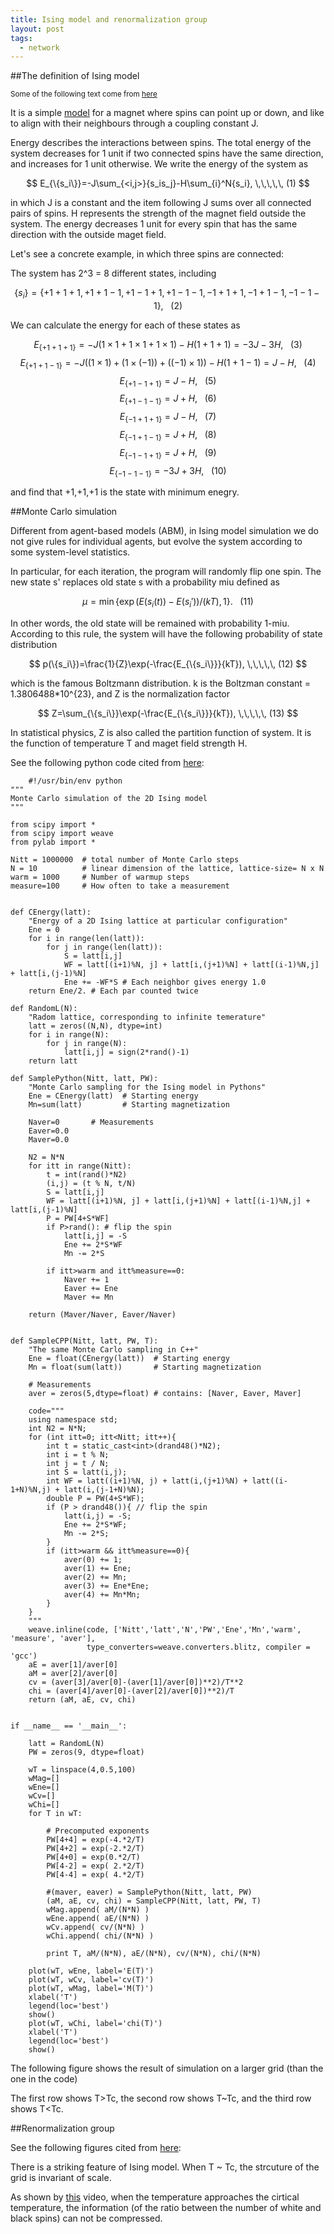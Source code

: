 ```yaml
---
title: Ising model and renormalization group
layout: post
tags:
  - network
---
```


##The definition of Ising model

<sub>Some of the following text come from [here](http://wiki.swarma.net/index.php?title=ISING%E6%A8%A1%E5%9E%8B)</sub>

It is a simple [model](http://en.wikipedia.org/wiki/Ising_model) for a magnet where spins can point up or down, and like to align with their neighbours through a coupling constant J.


Energy describes the interactions between spins. The total energy of the system decreases for 1 unit if two connected spins have the same direction, and increases for 1 unit otherwise. We write the energy of the system as

$$
E_{\{s_i\}}=-J\sum_{<i,j>}{s_is_j}-H\sum_{i}^N{s_i}, \,\,\,\,\,   (1)
$$

in which J is a constant and the item following J sums over all connected pairs of spins. H represents the strength of the magnet field outside the system. The energy decreases 1 unit for every spin that has the same direction with the outside maget field.

Let's see a concrete example, in which three spins are connected:


The system has 2^3 = 8 different states, including 

$$
\{s_i\}=\{+1+1+1,+1+1-1,+1-1+1,+1-1-1,-1+1+1,-1+1-1,-1-1-1\}, \,\,\,\,\,   (2)
$$

We can calculate the energy for each of these states as


$$
E_{\{+1+1+1\}}=-J(1\times 1 + 1\times 1+ 1\times 1)-H(1+1+1)=-3J-3H, \,\,\,\,\,   (3)
$$
$$
E_{\{+1+1-1\}}=-J((1\times 1)+(1\times (-1))+((-1)\times 1))-H(1+1-1)=J-H, \,\,\,\,\,   (4)
$$
$$
E_{\{+1-1+1\}}=J-H, \,\,\,\,\,   (5)
$$
$$
E_{\{+1-1-1\}}=J+H, \,\,\,\,\,   (6)
$$
$$
E_{\{-1+1+1\}}=J-H, \,\,\,\,\,   (7)
$$
$$ 
E_{\{-1+1-1\}}=J+H, \,\,\,\,\,   (8)
$$
$$
E_{\{-1-1+1\}}=J+H, \,\,\,\,\,   (9)
$$
$$
E_{\{-1-1-1\}}=-3J+3H, \,\,\,\,\,   (10)
$$


and find that +1,+1,+1 is the state with minimum enegry.


##Monte Carlo simulation

Different from agent-based models (ABM), in Ising model simulation we do not give rules for individual agents, but evolve the system according to some system-level statistics. 

In particular, for each iteration, the program will randomly flip one spin. The new state s' replaces old state s with a probability miu defined as 
  
$$
\mu=\min{\{\exp{(E(s_i(t))-E(s_i'))/(kT)},1\}}. \,\,\,\,\,   (11)
$$

In other words, the old state will be remained with probability 1-miu. According to this rule, the system will have the following probability of state distribution

$$
p(\{s_i\})=\frac{1}{Z}\exp(-\frac{E_{\{s_i\}}}{kT}), \,\,\,\,\,   (12)
$$

which is the famous Boltzmann distribution. k is the Boltzman constant = 1.3806488*10^{23}, and Z is the normalization factor

$$
Z=\sum_{\{s_i\}}\exp(-\frac{E_{\{s_i\}}}{kT}), \,\,\,\,\,   (13)
$$

In statistical physics, Z is also called the partition function of system. It is the function of temperature T and maget field strength H. 

See the following python code cited from [here](http://www.physics.rutgers.edu/~haule/681/src_MC/python_codes/ising.py):

        #!/usr/bin/env python
    """
    Monte Carlo simulation of the 2D Ising model
    """
    
    from scipy import *
    from scipy import weave
    from pylab import *
    
    Nitt = 1000000  # total number of Monte Carlo steps
    N = 10          # linear dimension of the lattice, lattice-size= N x N
    warm = 1000     # Number of warmup steps
    measure=100     # How often to take a measurement
    
    
    def CEnergy(latt):
        "Energy of a 2D Ising lattice at particular configuration"
        Ene = 0
        for i in range(len(latt)):
            for j in range(len(latt)):
                S = latt[i,j]
                WF = latt[(i+1)%N, j] + latt[i,(j+1)%N] + latt[(i-1)%N,j] + latt[i,(j-1)%N]
                Ene += -WF*S # Each neighbor gives energy 1.0
        return Ene/2. # Each par counted twice
    
    def RandomL(N):
        "Radom lattice, corresponding to infinite temerature"
        latt = zeros((N,N), dtype=int)
        for i in range(N):
            for j in range(N):
                latt[i,j] = sign(2*rand()-1)
        return latt
    
    def SamplePython(Nitt, latt, PW):
        "Monte Carlo sampling for the Ising model in Pythons"
        Ene = CEnergy(latt)  # Starting energy
        Mn=sum(latt)         # Starting magnetization
        
        Naver=0       # Measurements
        Eaver=0.0
        Maver=0.0
        
        N2 = N*N
        for itt in range(Nitt):
            t = int(rand()*N2)
            (i,j) = (t % N, t/N)
            S = latt[i,j]
            WF = latt[(i+1)%N, j] + latt[i,(j+1)%N] + latt[(i-1)%N,j] + latt[i,(j-1)%N]
            P = PW[4+S*WF]
            if P>rand(): # flip the spin
                latt[i,j] = -S
                Ene += 2*S*WF
                Mn -= 2*S
                
            if itt>warm and itt%measure==0:
                Naver += 1
                Eaver += Ene
                Maver += Mn
    
        return (Maver/Naver, Eaver/Naver)
    
    
    def SampleCPP(Nitt, latt, PW, T):
        "The same Monte Carlo sampling in C++"
        Ene = float(CEnergy(latt))  # Starting energy
        Mn = float(sum(latt))       # Starting magnetization
    
        # Measurements
        aver = zeros(5,dtype=float) # contains: [Naver, Eaver, Maver]
        
        code="""
        using namespace std;
        int N2 = N*N;
        for (int itt=0; itt<Nitt; itt++){
            int t = static_cast<int>(drand48()*N2);
            int i = t % N;
            int j = t / N;
            int S = latt(i,j);
            int WF = latt((i+1)%N, j) + latt(i,(j+1)%N) + latt((i-1+N)%N,j) + latt(i,(j-1+N)%N);
            double P = PW(4+S*WF);
            if (P > drand48()){ // flip the spin
                latt(i,j) = -S;
                Ene += 2*S*WF;
                Mn -= 2*S;
            }
            if (itt>warm && itt%measure==0){
                aver(0) += 1;
                aver(1) += Ene;
                aver(2) += Mn;
                aver(3) += Ene*Ene;
                aver(4) += Mn*Mn;
            }
        }
        """
        weave.inline(code, ['Nitt','latt','N','PW','Ene','Mn','warm', 'measure', 'aver'],
                     type_converters=weave.converters.blitz, compiler = 'gcc')
        aE = aver[1]/aver[0]
        aM = aver[2]/aver[0]
        cv = (aver[3]/aver[0]-(aver[1]/aver[0])**2)/T**2
        chi = (aver[4]/aver[0]-(aver[2]/aver[0])**2)/T
        return (aM, aE, cv, chi)
    
    
    if __name__ == '__main__':
        
        latt = RandomL(N)
        PW = zeros(9, dtype=float)
    
        wT = linspace(4,0.5,100)
        wMag=[]
        wEne=[]
        wCv=[]
        wChi=[]
        for T in wT:
            
            # Precomputed exponents
            PW[4+4] = exp(-4.*2/T)
            PW[4+2] = exp(-2.*2/T)
            PW[4+0] = exp(0.*2/T)
            PW[4-2] = exp( 2.*2/T)
            PW[4-4] = exp( 4.*2/T)
        
            #(maver, eaver) = SamplePython(Nitt, latt, PW)
            (aM, aE, cv, chi) = SampleCPP(Nitt, latt, PW, T)
            wMag.append( aM/(N*N) )
            wEne.append( aE/(N*N) )
            wCv.append( cv/(N*N) )
            wChi.append( chi/(N*N) )
            
            print T, aM/(N*N), aE/(N*N), cv/(N*N), chi/(N*N)
            
        plot(wT, wEne, label='E(T)')
        plot(wT, wCv, label='cv(T)')
        plot(wT, wMag, label='M(T)')
        xlabel('T')
        legend(loc='best')
        show()
        plot(wT, wChi, label='chi(T)')
        xlabel('T')
        legend(loc='best')
        show()
  
The following figure shows the result of simulation on a larger grid (than the one in the code)



The first row shows T>Tc, the second row shows T~Tc, and the third row shows T<Tc.
  
##Renormalization group

See the following figures cited from [here](http://www.kineticallyconstrained.com/2012/04/renormalisation-group.html):



There is a striking feature of Ising model. When T ~ Tc, the strcuture of the grid is invariant of scale. 

As shown by [this](https://www.youtube.com/watch?v=MxRddFrEnPc) video, when the temperature approaches the cirtical temperature, the information (of the ratio between the number of white and black spins) can not be compressed. 